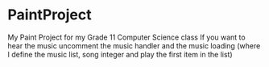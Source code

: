 # PaintProject
My Paint Project for my Grade 11 Computer Science class
If you want to hear the music uncomment the music handler and the music loading (where I define the music list, song integer and play the first item in the list)
